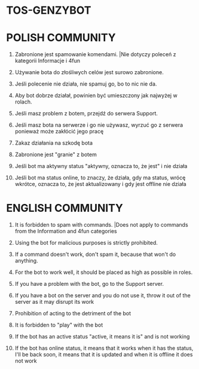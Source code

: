 # TOS-GENZYBOT







# POLISH COMMUNITY

1. Zabronione jest spamowanie komendami.
|Nie dotyczy poleceń z kategorii Informacje i 4fun

2. Używanie bota do złośliwych celów jest surowo zabronione.

3. Jeśli polecenie nie działa, nie spamuj go, bo to nic nie da.

4. Aby bot dobrze działał, powinien być umieszczony jak najwyżej w rolach.

5. Jeśli masz problem z botem, przejdź do serwera Support.

6. Jeśli masz bota na serwerze i go nie używasz, wyrzuć go z serwera ponieważ może zakłócić jego pracę

7. Zakaz działania na szkodę bota

8. Zabronione jest "granie" z botem

9. Jeśli bot ma aktywny status "aktywny, oznacza to, że jest" i nie działa

10. Jeśli bot ma status online, to znaczy, że działa, gdy ma status, wrócę wkrótce, oznacza to, że jest aktualizowany i gdy jest offline nie działa


# ENGLISH COMMUNITY

1. It is forbidden to spam with commands.
|Does not apply to commands from the Information and 4fun categories

2. Using the bot for malicious purposes is strictly prohibited.

3. If a command doesn't work, don't spam it, because that won't do anything.

4. For the bot to work well, it should be placed as high as possible in roles.

5. If you have a problem with the bot, go to the Support server.

6. If you have a bot on the server and you do not use it, throw it out of the server as it may disrupt its work

7. Prohibition of acting to the detriment of the bot

8. It is forbidden to "play" with the bot

9. If the bot has an active status "active, it means it is" and is not working

10. If the bot has online status, it means that it works when it has the status, I'll be back soon, it means that it is updated and when it is offline it does not work

